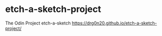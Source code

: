 # etch-a-sketch-project
The Odin Project etch-a-sketch
https://drg0n20.github.io/etch-a-sketch-project/
